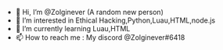 - 👋 Hi, I’m @Zolginever (A random new person)
- 👀 I’m interested in Ethical Hacking,Python,Luau,HTML,node.js
- 🌱 I’m currently learning Luau,HTML
- 📫 How to reach me : My discord @Zolginever#6418

<!---
Zolginever/Zolginever is a ✨ special ✨ repository because its `README.md` (this file) appears on your GitHub profile.
You can click the Preview link to take a look at your changes.
--->
